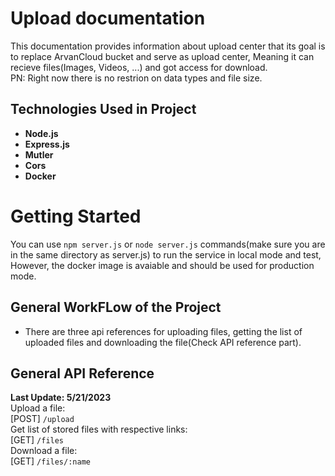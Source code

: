 # Upload documentation  

This documentation provides information about upload center that its goal is to replace ArvanCloud bucket and serve as upload center, Meaning it can recieve files(Images, Videos, ...) and got access for download.  
PN: Right now there is no restrion on data types and file size.  

## **Technologies Used in Project**  
* **Node.js**
* **Express.js**
* **Mutler**
* **Cors**
* **Docker**

# **Getting Started**  
You can use `npm server.js` or `node server.js` commands(make sure you are in the same directory as server.js) to run the service in local mode and test, However, the docker image is avaiable and should be used for production mode.  

## **General WorkFLow of the Project**  
* There are three api references for uploading files, getting the list of uploaded files and downloading the file(Check API reference part).  


## **General API Reference**  
**Last Update: 5/21/2023**  
Upload a file:  
[POST] `/upload`  
Get list of stored files with respective links:  
[GET] `/files`  
Download a file:  
[GET] `/files/:name`  